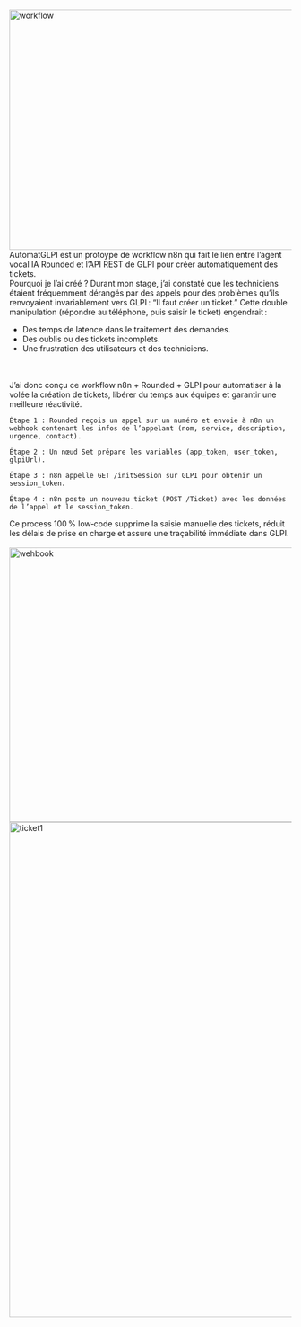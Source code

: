 
<br><img width="861" height="428" alt="workflow" src="https://github.com/user-attachments/assets/ad684380-fce4-4d29-854a-8a3194f5ec77" />
<br>
AutomatGLPI est un protoype de workflow n8n qui fait le lien entre l’agent vocal IA Rounded et l’API REST de GLPI pour créer automatiquement des tickets.
<br>
Pourquoi je l’ai créé ?
Durant mon stage, j’ai constaté que les techniciens étaient fréquemment dérangés par des appels pour des problèmes qu’ils renvoyaient invariablement vers GLPI : “Il faut créer un ticket.” Cette double manipulation (répondre au téléphone, puis saisir le ticket) engendrait :
   - Des temps de latence dans le traitement des demandes.
   - Des oublis ou des tickets incomplets.
   - Une frustration des utilisateurs et des techniciens.
<br>     
<br>
J’ai donc conçu ce workflow n8n + Rounded + GLPI pour automatiser à la volée la création de tickets, libérer du temps aux équipes et garantir une meilleure réactivité.

    Étape 1 : Rounded reçois un appel sur un numéro et envoie à n8n un webhook contenant les infos de l’appelant (nom, service, description, urgence, contact).

    Étape 2 : Un nœud Set prépare les variables (app_token, user_token, glpiUrl).

    Étape 3 : n8n appelle GET /initSession sur GLPI pour obtenir un session_token.

    Étape 4 : n8n poste un nouveau ticket (POST /Ticket) avec les données de l’appel et le session_token.

Ce process 100 % low‑code supprime la saisie manuelle des tickets, réduit les délais de prise en charge et assure une traçabilité immédiate dans GLPI.
<br>
<br>
<img width="1100" height="489" alt="wehbook" src="https://github.com/user-attachments/assets/ae0bc4a9-ebfa-463f-aa99-f621a2971d2a" />
<img width="1175" height="882" alt="ticket1" src="https://github.com/user-attachments/assets/557cb492-a58e-4f21-828e-a26d9c9be12d" />
<br>
<br>


